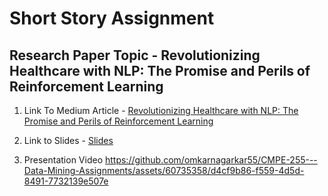 # Short Story Assignment

## Research Paper Topic - Revolutionizing Healthcare with NLP: The Promise and Perils of Reinforcement Learning

1. Link To Medium Article - [Revolutionizing Healthcare with NLP: The Promise and Perils of Reinforcement Learning](https://medium.com/@omkarnagarkar55/revolutionizing-healthcare-with-nlp-the-promise-and-perils-of-reinforcement-learning-63a5db70eefa)
2. Link to Slides - [Slides](https://www.slideshare.net/omkarnagarkar55/leveraging-reinforcement-learning-and-nlp-to-tackle-healthcarepptx)


3. Presentation Video
https://github.com/omkarnagarkar55/CMPE-255---Data-Mining-Assignments/assets/60735358/d4cf9b86-f559-4d5d-8491-7732139e507e

